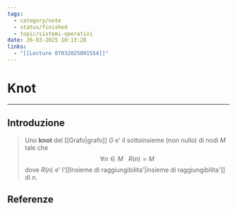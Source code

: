 ```yaml
---
tags:
  - category/note
  - status/finished
  - topic/sistemi-operativi
date: 26-03-2025 10:13:28
links:
  - "[[Lecture 07032025091554]]"
---
```

# Knot
---
## Introduzione
> Uno **knot** del [[Grafo|grafo]] $G$ e' il sottoinsieme (non nullo) di nodi $M$ tale che
> $$\forall n \in M \ \ \ R(n) = M$$
> dove $R(n)$ e' l'[[Insieme di raggiungibilita'|insieme di raggiungibilita']] di $n$.

## Referenze